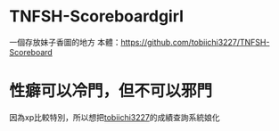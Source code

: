 # TNFSH-Scoreboardgirl
一個存放妹子香圖的地方
本體：https://github.com/tobiichi3227/TNFSH-Scoreboard

# 性癖可以冷門，但不可以邪門
因為xp比較特別，所以想把[tobiichi3227](https://github.com/tobiichi3227)的成績查詢系統娘化

